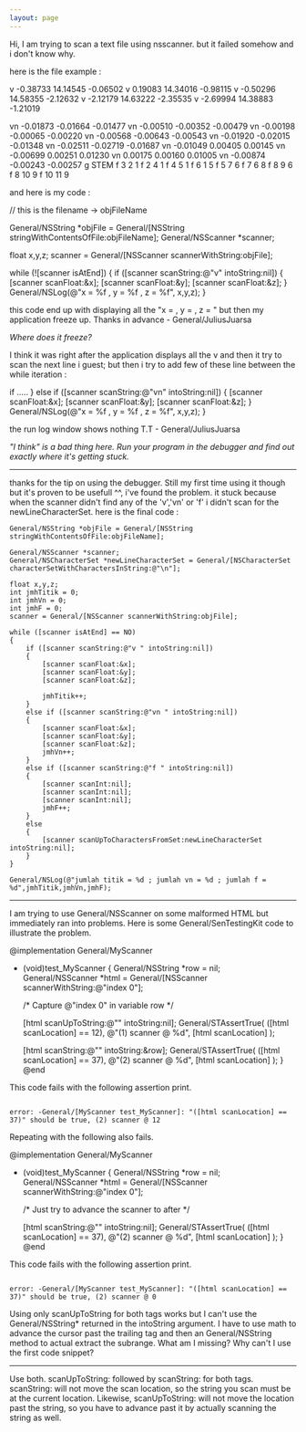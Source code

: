 ```yaml
---
layout: page
---
```


Hi, I am trying to scan a text file using nsscanner. but it failed somehow and i don't know why.

here is the file example : 
    
v -0.38733 14.14545 -0.06502
v 0.19083 14.34016 -0.98115
v -0.50296 14.58355 -2.12632
v -2.12179 14.63222 -2.35535
v -2.69994 14.38883 -1.21019


vn -0.01873 -0.01664 -0.01477
vn -0.00510 -0.00352 -0.00479
vn -0.00198 -0.00065 -0.00220
vn -0.00568 -0.00643 -0.00543
vn -0.01920 -0.02015 -0.01348
vn -0.02511 -0.02719 -0.01687
vn -0.01049 0.00405 0.00145
vn -0.00699 0.00251 0.01230
vn 0.00175 0.00160 0.01005
vn -0.00874 -0.00243 -0.00257
g STEM
f 3 2 1 
f 2 4 1 
f 4 5 1 
f 6 1 5 
f 5 7 6 
f 7 6 8 
f 8 9 6 
f 8 10 9 
f 10 11 9


and here is my code : 
    
 // this is the filename -> objFileName

General/NSString *objFile = General/[NSString stringWithContentsOfFile:objFileName];
General/NSScanner *scanner;

float x,y,z;
scanner = General/[NSScanner scannerWithString:objFile];

while (![scanner isAtEnd])
{
   if ([scanner scanString:@"v" intoString:nil])
   {
      [scanner scanFloat:&x];
      [scanner scanFloat:&y];
      [scanner scanFloat:&z];
   }
   General/NSLog(@"x = %f , y = %f , z = %f", x,y,z);
}


this code end up with displaying all the "x = <blah> , y = <blah> , z = <blah>" but then my application freeze up. Thanks in advance - General/JuliusJuarsa

*Where does it freeze?*

I think it was right after the application displays all the v and then it try to scan the next line i guest;
but then i try to add few of these line  between the while iteration :
    
   if .....
   }
   else if ([scanner scanString:@"vn" intoString:nil])
   {
      [scanner scanFloat:&x];
      [scanner scanFloat:&y];
      [scanner scanFloat:&z];
   }
   General/NSLog(@"x = %f , y = %f , z = %f", x,y,z);
}


the run log window shows nothing T.T - General/JuliusJuarsa

*"I think" is a bad thing here. Run your program in the debugger and find out exactly where it's getting stuck.*

----

thanks for the tip on using the debugger. Still my first time using it though but it's proven to be usefull ^^, i've found the problem. it stuck because when the scanner didn't find any of the 'v','vn' or 'f' i didn't scan for the newLineCharacterSet. here is the final code :

    
	General/NSString *objFile = General/[NSString stringWithContentsOfFile:objFileName];

	General/NSScanner *scanner;
	General/NSCharacterSet *newLineCharacterSet = General/[NSCharacterSet characterSetWithCharactersInString:@"\n"];
		
	float x,y,z;
	int jmhTitik = 0;
	int jmhVn = 0;
	int jmhF = 0;
	scanner = General/[NSScanner scannerWithString:objFile];

	while ([scanner isAtEnd] == NO)
	{
		if ([scanner scanString:@"v " intoString:nil])
		{
			[scanner scanFloat:&x];
			[scanner scanFloat:&y];
			[scanner scanFloat:&z];

			jmhTitik++;
		} 
		else if ([scanner scanString:@"vn " intoString:nil])
		{
			[scanner scanFloat:&x];
			[scanner scanFloat:&y];
			[scanner scanFloat:&z];
			jmhVn++;
		}
		else if ([scanner scanString:@"f " intoString:nil])
		{
			[scanner scanInt:nil];
			[scanner scanInt:nil];
			[scanner scanInt:nil];
			jmhF++;
		} 
		else
		{
			[scanner scanUpToCharactersFromSet:newLineCharacterSet intoString:nil];
		}
	}
		
	General/NSLog(@"jumlah titik = %d ; jumlah vn = %d ; jumlah f = %d",jmhTitik,jmhVn,jmhF);


----

I am trying to use General/NSScanner on some malformed HTML but immediately ran into problems. Here is some General/SenTestingKit code to illustrate the problem.

    
@implementation General/MyScanner

- (void)test_MyScanner
{
    General/NSString  *row  = nil;
    General/NSScanner *html = General/[NSScanner scannerWithString:@"<html><body><tr><td>index 0</td></tr></body></html>"];
    
    /* Capture @"<tr><td>index 0</td></tr>" in variable row */
    
    [html scanUpToString:@"<tr>" intoString:nil];
    General/STAssertTrue( ([html scanLocation] == 12), @"(1) scanner @ %d", [html scanLocation] );

    [html scanString:@"</tr>" intoString:&row];
    General/STAssertTrue( ([html scanLocation] == 37), @"(2) scanner @ %d", [html scanLocation] );
}
@end


This code fails with the following assertion print.

<code>
error: -General/[MyScanner test_MyScanner]: "([html scanLocation] == 37)" should be true, (2) scanner @ 12
</code>

Repeating with the following also fails.

    
@implementation General/MyScanner

- (void)test_MyScanner
{
    General/NSString  *row  = nil;
    General/NSScanner *html = General/[NSScanner scannerWithString:@"<html><body><tr><td>index 0</td></tr></body></html>"];
    
    /* Just try to advance the scanner to after </tr> */

    [html scanString:@"</tr>" intoString:nil];
    General/STAssertTrue( ([html scanLocation] == 37), @"(2) scanner @ %d", [html scanLocation] );
}
@end


This code fails with the following assertion print.

<code>
error: -General/[MyScanner test_MyScanner]: "([html scanLocation] == 37)" should be true, (2) scanner @ 0
</code>

Using only scanUpToString for both tags works but I can't use the General/NSString* returned in the intoString argument.  I have to use math to advance the cursor past the trailing tag and then an General/NSString method to actual extract the subrange.  What am I missing?  Why can't I use the first code snippet?

----
Use both.     scanUpToString: followed by     scanString: for both tags.     scanString: will not move the scan location, so the string you scan must be at the current location. Likewise,     scanUpToString: will not move the location past the string, so you have to advance past it by actually scanning the string as well.